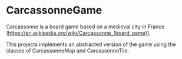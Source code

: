 # CarcassonneGame

Carcassonne is a board game based on a medieval city in France (https://en.wikipedia.org/wiki/Carcassonne_(board_game)).

This projects implements an abstracted version of the game using the classes of CarcassonneMap and CarcassonneTile.  
